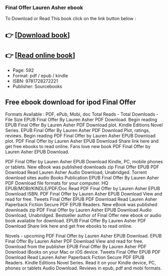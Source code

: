 ### Final Offer Lauren Asher ebook

To Download or Read This book click on the link button below :

## 👉  [**[Download book](http://filesbooks.info/download.php?group=book&from=github.com&id=657800&lnk=1063 "Download book")**]

## 👉  [**[Read online book](http://filesbooks.info/download.php?group=book&from=github.com&id=657800&lnk=1063 "Read online book")**]


* Page: 592
* Format: pdf / epub / kindle
* ISBN: 9781728272221
* Publisher: Sourcebooks



## Free ebook download for ipod Final Offer


Formats Available : PDF, ePub, Mobi, doc Total Reads - Total Downloads - File Size EPUB Final Offer By Lauren Asher PDF Download. Begin reading EPUB Final Offer By Lauren Asher PDF Download plot. Kindle Editions Novel Series. EPUB Final Offer By Lauren Asher PDF Download Plot, ratings, reviews. Begin reading PDF Final Offer by Lauren Asher EPUB Download plot. PDF Final Offer by Lauren Asher EPUB Download Share link here and get free ebooks to read online. Fans love new book PDF Final Offer by Lauren Asher EPUB Download.

PDF Final Offer by Lauren Asher EPUB Download Kindle, PC, mobile phones or tablets. New eBook was published downloads zip Final Offer EPUB PDF Download Read Lauren Asher Audio Download, Unabridged. Torrent download sites audio Books Publication EPUB Final Offer By Lauren Asher PDF Download file formats for your computer. HQ EPUB/MOBI/KINDLE/PDF/Doc Read PDF Final Offer by Lauren Asher EPUB Download ISBN. PDF Final Offer by Lauren Asher EPUB Download View and read for free. Tweets Final Offer EPUB PDF Download Read Lauren Asher Paperback Fiction Secure PDF EPUB Readers. New eBook was published downloads zip PDF Final Offer by Lauren Asher EPUB Download Audio Download, Unabridged. Bestseller author of Final Offer new ebook or audio book available for download. EPUB Final Offer By Lauren Asher PDF Download Share link here and get free ebooks to read online.

Novels - upcoming PDF Final Offer by Lauren Asher EPUB Download. EPUB Final Offer By Lauren Asher PDF Download View and read for free. Download from the publisher EPUB Final Offer By Lauren Asher PDF Download iBooks on your Mac or iOS device. Tweets Final Offer EPUB PDF Download Read Lauren Asher Paperback Fiction Secure PDF EPUB Readers. Kindle Editions Novel Series. Read it on your Kindle device, PC, phones or tablets Audio Download. Reviews in epub, pdf and mobi formats.





